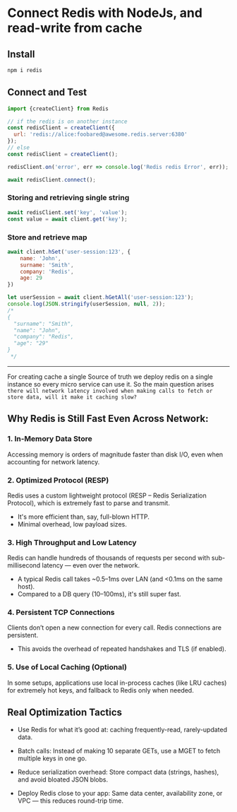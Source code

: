 # Connect Redis with NodeJs, and read-write from cache

## Install
```Javascript
npm i redis
```

## Connect and Test
```Javascript
import {createClient} from Redis

// if the redis is on another instance
const redisClient = createClient({
  url: 'redis://alice:foobared@awesome.redis.server:6380'
});
// else
const redisClient = createClient();

redisClient.on('error', err => console.log('Redis redis Error', err));

await redisClient.connect();

```

### Storing and retrieving single string

```javascript
await redisClient.set('key', 'value');
const value = await client.get('key');

```

### Store and retrieve map

```javascript
await client.hSet('user-session:123', {
    name: 'John',
    surname: 'Smith',
    company: 'Redis',
    age: 29
})

let userSession = await client.hGetAll('user-session:123');
console.log(JSON.stringify(userSession, null, 2));
/*
{
  "surname": "Smith",
  "name": "John",
  "company": "Redis",
  "age": "29"
}
 */
```

<hr>

For creating cache a single Source of truth we deploy redis on a single instance so every micro service can use it. So the main question arises `there will network latency involved when making calls to fetch or store data, will it make it caching slow?`

##  Why Redis is Still Fast Even Across Network:

### 1. In-Memory Data Store
Accessing memory is orders of magnitude faster than disk I/O, even when accounting for network latency.

### 2. Optimized Protocol (RESP)
Redis uses a custom lightweight protocol (RESP – Redis Serialization Protocol), which is extremely fast to parse and transmit.

* It's more efficient than, say, full-blown HTTP.
* Minimal overhead, low payload sizes.

### 3. High Throughput and Low Latency
Redis can handle hundreds of thousands of requests per second with sub-millisecond latency — even over the network.

* A typical Redis call takes ~0.5–1ms over LAN (and <0.1ms on the same host).
* Compared to a DB query (10–100ms), it's still super fast.

### 4. Persistent TCP Connections
Clients don’t open a new connection for every call. Redis connections are persistent.

* This avoids the overhead of repeated handshakes and TLS (if enabled).


### 5. Use of Local Caching (Optional)
In some setups, applications use local in-process caches (like LRU caches) for extremely hot keys, and fallback to Redis only when needed.

## Real Optimization Tactics
* Use Redis for what it’s good at: caching frequently-read, rarely-updated data.

* Batch calls: Instead of making 10 separate GETs, use a MGET to fetch multiple keys in one go.

* Reduce serialization overhead: Store compact data (strings, hashes), and avoid bloated JSON blobs.

* Deploy Redis close to your app: Same data center, availability zone, or VPC — this reduces round-trip time.
